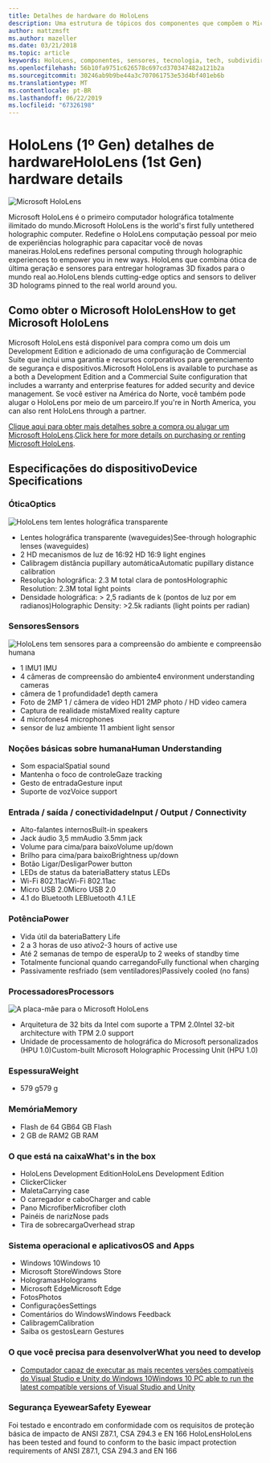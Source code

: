 ```yaml
---
title: Detalhes de hardware do HoloLens
description: Uma estrutura de tópicos dos componentes que compõem o Microsoft HoloLens, primeiro totalmente ilimitado holográfica computador do mundo executando o Windows.
author: mattzmsft
ms.author: mazeller
ms.date: 03/21/2018
ms.topic: article
keywords: HoloLens, componentes, sensores, tecnologia, tech, subdividir, desmontagem,
ms.openlocfilehash: 56b10fa9751c626578c697cd370347482a121b2a
ms.sourcegitcommit: 30246ab9b9be44a3c707061753e53d4bf401eb6b
ms.translationtype: MT
ms.contentlocale: pt-BR
ms.lasthandoff: 06/22/2019
ms.locfileid: "67326198"
---
```

# <a name="hololens-1st-gen-hardware-details"></a><span data-ttu-id="787b2-104">HoloLens (1º Gen) detalhes de hardware</span><span class="sxs-lookup"><span data-stu-id="787b2-104">HoloLens (1st Gen) hardware details</span></span>

![Microsoft HoloLens](images/see-through-400px.jpg)

<span data-ttu-id="787b2-106">Microsoft HoloLens é o primeiro computador holográfica totalmente ilimitado do mundo.</span><span class="sxs-lookup"><span data-stu-id="787b2-106">Microsoft HoloLens is the world's first fully untethered holographic computer.</span></span> <span data-ttu-id="787b2-107">Redefine o HoloLens computação pessoal por meio de experiências holographic para capacitar você de novas maneiras.</span><span class="sxs-lookup"><span data-stu-id="787b2-107">HoloLens redefines personal computing through holographic experiences to empower you in new ways.</span></span> <span data-ttu-id="787b2-108">HoloLens que combina ótica de última geração e sensores para entregar hologramas 3D fixados para o mundo real ao.</span><span class="sxs-lookup"><span data-stu-id="787b2-108">HoloLens blends cutting-edge optics and sensors to deliver 3D holograms pinned to the real world around you.</span></span>

## <a name="how-to-get-microsoft-hololens"></a><span data-ttu-id="787b2-109">Como obter o Microsoft HoloLens</span><span class="sxs-lookup"><span data-stu-id="787b2-109">How to get Microsoft HoloLens</span></span>

<span data-ttu-id="787b2-110">Microsoft HoloLens está disponível para compra como um dois um Development Edition e adicionado de uma configuração de Commercial Suite que inclui uma garantia e recursos corporativos para gerenciamento de segurança e dispositivos.</span><span class="sxs-lookup"><span data-stu-id="787b2-110">Microsoft HoloLens is available to purchase as a both a Development Edition and a Commercial Suite configuration that includes a warranty and enterprise features for added security and device management.</span></span> <span data-ttu-id="787b2-111">Se você estiver na América do Norte, você também pode alugar o HoloLens por meio de um parceiro.</span><span class="sxs-lookup"><span data-stu-id="787b2-111">If you're in North America, you can also rent HoloLens through a partner.</span></span>

<span data-ttu-id="787b2-112">[Clique aqui para obter mais detalhes sobre a compra ou alugar um Microsoft HoloLens](https://www.microsoft.com/hololens/buy).</span><span class="sxs-lookup"><span data-stu-id="787b2-112">[Click here for more details on purchasing or renting Microsoft HoloLens](https://www.microsoft.com/hololens/buy).</span></span>

## <a name="device-specifications"></a><span data-ttu-id="787b2-113">Especificações do dispositivo</span><span class="sxs-lookup"><span data-stu-id="787b2-113">Device Specifications</span></span>

### <a name="optics"></a><span data-ttu-id="787b2-114">Ótica</span><span class="sxs-lookup"><span data-stu-id="787b2-114">Optics</span></span>

![HoloLens tem lentes holográfica transparente](images/displays-400px.jpg)
* <span data-ttu-id="787b2-116">Lentes holográfica transparente (waveguides)</span><span class="sxs-lookup"><span data-stu-id="787b2-116">See-through holographic lenses (waveguides)</span></span>
* <span data-ttu-id="787b2-117">2 HD mecanismos de luz de 16:9</span><span class="sxs-lookup"><span data-stu-id="787b2-117">2 HD 16:9 light engines</span></span>
* <span data-ttu-id="787b2-118">Calibragem distância pupillary automática</span><span class="sxs-lookup"><span data-stu-id="787b2-118">Automatic pupillary distance calibration</span></span>
* <span data-ttu-id="787b2-119">Resolução holográfica: 2.3 M total clara de pontos</span><span class="sxs-lookup"><span data-stu-id="787b2-119">Holographic Resolution: 2.3M total light points</span></span>
* <span data-ttu-id="787b2-120">Densidade holográfica: > 2,5 radiants de k (pontos de luz por em radianos)</span><span class="sxs-lookup"><span data-stu-id="787b2-120">Holographic Density: >2.5k radiants (light points per radian)</span></span>

### <a name="sensors"></a><span data-ttu-id="787b2-121">Sensores</span><span class="sxs-lookup"><span data-stu-id="787b2-121">Sensors</span></span>

![HoloLens tem sensores para a compreensão do ambiente e compreensão humana](images/sensor-bar-400px.jpg)
* <span data-ttu-id="787b2-123">1 IMU</span><span class="sxs-lookup"><span data-stu-id="787b2-123">1 IMU</span></span>
* <span data-ttu-id="787b2-124">4 câmeras de compreensão do ambiente</span><span class="sxs-lookup"><span data-stu-id="787b2-124">4 environment understanding cameras</span></span>
* <span data-ttu-id="787b2-125">câmera de 1 profundidade</span><span class="sxs-lookup"><span data-stu-id="787b2-125">1 depth camera</span></span>
* <span data-ttu-id="787b2-126">Foto de 2MP 1 / câmera de vídeo HD</span><span class="sxs-lookup"><span data-stu-id="787b2-126">1 2MP photo / HD video camera</span></span>
* <span data-ttu-id="787b2-127">Captura de realidade mista</span><span class="sxs-lookup"><span data-stu-id="787b2-127">Mixed reality capture</span></span>
* <span data-ttu-id="787b2-128">4 microfones</span><span class="sxs-lookup"><span data-stu-id="787b2-128">4 microphones</span></span>
* <span data-ttu-id="787b2-129">sensor de luz ambiente 1</span><span class="sxs-lookup"><span data-stu-id="787b2-129">1 ambient light sensor</span></span>

### <a name="human-understanding"></a><span data-ttu-id="787b2-130">Noções básicas sobre humana</span><span class="sxs-lookup"><span data-stu-id="787b2-130">Human Understanding</span></span>
* <span data-ttu-id="787b2-131">Som espacial</span><span class="sxs-lookup"><span data-stu-id="787b2-131">Spatial sound</span></span>
* <span data-ttu-id="787b2-132">Mantenha o foco de controle</span><span class="sxs-lookup"><span data-stu-id="787b2-132">Gaze tracking</span></span>
* <span data-ttu-id="787b2-133">Gesto de entrada</span><span class="sxs-lookup"><span data-stu-id="787b2-133">Gesture input</span></span>
* <span data-ttu-id="787b2-134">Suporte de voz</span><span class="sxs-lookup"><span data-stu-id="787b2-134">Voice support</span></span>

### <a name="input--output--connectivity"></a><span data-ttu-id="787b2-135">Entrada / saída / conectividade</span><span class="sxs-lookup"><span data-stu-id="787b2-135">Input / Output / Connectivity</span></span>
* <span data-ttu-id="787b2-136">Alto-falantes internos</span><span class="sxs-lookup"><span data-stu-id="787b2-136">Built-in speakers</span></span>
* <span data-ttu-id="787b2-137">Jack áudio 3,5 mm</span><span class="sxs-lookup"><span data-stu-id="787b2-137">Audio 3.5mm jack</span></span>
* <span data-ttu-id="787b2-138">Volume para cima/para baixo</span><span class="sxs-lookup"><span data-stu-id="787b2-138">Volume up/down</span></span>
* <span data-ttu-id="787b2-139">Brilho para cima/para baixo</span><span class="sxs-lookup"><span data-stu-id="787b2-139">Brightness up/down</span></span>
* <span data-ttu-id="787b2-140">Botão Ligar/Desligar</span><span class="sxs-lookup"><span data-stu-id="787b2-140">Power button</span></span>
* <span data-ttu-id="787b2-141">LEDs de status da bateria</span><span class="sxs-lookup"><span data-stu-id="787b2-141">Battery status LEDs</span></span>
* <span data-ttu-id="787b2-142">Wi-Fi 802.11ac</span><span class="sxs-lookup"><span data-stu-id="787b2-142">Wi-Fi 802.11ac</span></span>
* <span data-ttu-id="787b2-143">Micro USB 2.0</span><span class="sxs-lookup"><span data-stu-id="787b2-143">Micro USB 2.0</span></span>
* <span data-ttu-id="787b2-144">4\.1 do Bluetooth LE</span><span class="sxs-lookup"><span data-stu-id="787b2-144">Bluetooth 4.1 LE</span></span>

### <a name="power"></a><span data-ttu-id="787b2-145">Potência</span><span class="sxs-lookup"><span data-stu-id="787b2-145">Power</span></span>
* <span data-ttu-id="787b2-146">Vida útil da bateria</span><span class="sxs-lookup"><span data-stu-id="787b2-146">Battery Life</span></span>
* <span data-ttu-id="787b2-147">2 a 3 horas de uso ativo</span><span class="sxs-lookup"><span data-stu-id="787b2-147">2-3 hours of active use</span></span>
* <span data-ttu-id="787b2-148">Até 2 semanas de tempo de espera</span><span class="sxs-lookup"><span data-stu-id="787b2-148">Up to 2 weeks of standby time</span></span>
* <span data-ttu-id="787b2-149">Totalmente funcional quando carregando</span><span class="sxs-lookup"><span data-stu-id="787b2-149">Fully functional when charging</span></span>
* <span data-ttu-id="787b2-150">Passivamente resfriado (sem ventiladores)</span><span class="sxs-lookup"><span data-stu-id="787b2-150">Passively cooled (no fans)</span></span>

### <a name="processors"></a><span data-ttu-id="787b2-151">Processadores</span><span class="sxs-lookup"><span data-stu-id="787b2-151">Processors</span></span>

![A placa-mãe para o Microsoft HoloLens](images/motherboard-400px.jpg)
* <span data-ttu-id="787b2-153">Arquitetura de 32 bits da Intel com suporte a TPM 2.0</span><span class="sxs-lookup"><span data-stu-id="787b2-153">Intel 32-bit architecture with TPM 2.0 support</span></span>
* <span data-ttu-id="787b2-154">Unidade de processamento de holográfica do Microsoft personalizados (HPU 1.0)</span><span class="sxs-lookup"><span data-stu-id="787b2-154">Custom-built Microsoft Holographic Processing Unit (HPU 1.0)</span></span>

### <a name="weight"></a><span data-ttu-id="787b2-155">Espessura</span><span class="sxs-lookup"><span data-stu-id="787b2-155">Weight</span></span>
* <span data-ttu-id="787b2-156">579 g</span><span class="sxs-lookup"><span data-stu-id="787b2-156">579 g</span></span>

### <a name="memory"></a><span data-ttu-id="787b2-157">Memória</span><span class="sxs-lookup"><span data-stu-id="787b2-157">Memory</span></span>
* <span data-ttu-id="787b2-158">Flash de 64 GB</span><span class="sxs-lookup"><span data-stu-id="787b2-158">64 GB Flash</span></span>
* <span data-ttu-id="787b2-159">2 GB de RAM</span><span class="sxs-lookup"><span data-stu-id="787b2-159">2 GB RAM</span></span>

### <a name="whats-in-the-box"></a><span data-ttu-id="787b2-160">O que está na caixa</span><span class="sxs-lookup"><span data-stu-id="787b2-160">What's in the box</span></span>
* <span data-ttu-id="787b2-161">HoloLens Development Edition</span><span class="sxs-lookup"><span data-stu-id="787b2-161">HoloLens Development Edition</span></span>
* <span data-ttu-id="787b2-162">Clicker</span><span class="sxs-lookup"><span data-stu-id="787b2-162">Clicker</span></span>
* <span data-ttu-id="787b2-163">Maleta</span><span class="sxs-lookup"><span data-stu-id="787b2-163">Carrying case</span></span>
* <span data-ttu-id="787b2-164">O carregador e cabo</span><span class="sxs-lookup"><span data-stu-id="787b2-164">Charger and cable</span></span>
* <span data-ttu-id="787b2-165">Pano Microfiber</span><span class="sxs-lookup"><span data-stu-id="787b2-165">Microfiber cloth</span></span>
* <span data-ttu-id="787b2-166">Painéis de nariz</span><span class="sxs-lookup"><span data-stu-id="787b2-166">Nose pads</span></span>
* <span data-ttu-id="787b2-167">Tira de sobrecarga</span><span class="sxs-lookup"><span data-stu-id="787b2-167">Overhead strap</span></span>

### <a name="os-and-apps"></a><span data-ttu-id="787b2-168">Sistema operacional e aplicativos</span><span class="sxs-lookup"><span data-stu-id="787b2-168">OS and Apps</span></span>
* <span data-ttu-id="787b2-169">Windows 10</span><span class="sxs-lookup"><span data-stu-id="787b2-169">Windows 10</span></span>
* <span data-ttu-id="787b2-170">Microsoft Store</span><span class="sxs-lookup"><span data-stu-id="787b2-170">Windows Store</span></span>
* <span data-ttu-id="787b2-171">Hologramas</span><span class="sxs-lookup"><span data-stu-id="787b2-171">Holograms</span></span>
* <span data-ttu-id="787b2-172">Microsoft Edge</span><span class="sxs-lookup"><span data-stu-id="787b2-172">Microsoft Edge</span></span>
* <span data-ttu-id="787b2-173">Fotos</span><span class="sxs-lookup"><span data-stu-id="787b2-173">Photos</span></span>
* <span data-ttu-id="787b2-174">Configurações</span><span class="sxs-lookup"><span data-stu-id="787b2-174">Settings</span></span>
* <span data-ttu-id="787b2-175">Comentários do Windows</span><span class="sxs-lookup"><span data-stu-id="787b2-175">Windows Feedback</span></span>
* <span data-ttu-id="787b2-176">Calibragem</span><span class="sxs-lookup"><span data-stu-id="787b2-176">Calibration</span></span>
* <span data-ttu-id="787b2-177">Saiba os gestos</span><span class="sxs-lookup"><span data-stu-id="787b2-177">Learn Gestures</span></span>

### <a name="what-you-need-to-develop"></a><span data-ttu-id="787b2-178">O que você precisa para desenvolver</span><span class="sxs-lookup"><span data-stu-id="787b2-178">What you need to develop</span></span>
* [<span data-ttu-id="787b2-179">Computador capaz de executar as mais recentes versões compatíveis do Visual Studio e Unity do Windows 10</span><span class="sxs-lookup"><span data-stu-id="787b2-179">Windows 10 PC able to run the latest compatible versions of Visual Studio and Unity</span></span>](install-the-tools.md)

### <a name="safety-eyewear"></a><span data-ttu-id="787b2-180">Segurança Eyewear</span><span class="sxs-lookup"><span data-stu-id="787b2-180">Safety Eyewear</span></span>

<span data-ttu-id="787b2-181">Foi testado e encontrado em conformidade com os requisitos de proteção básica de impacto de ANSI Z87.1, CSA Z94.3 e EN 166 HoloLens</span><span class="sxs-lookup"><span data-stu-id="787b2-181">HoloLens has been tested and found to conform to the basic impact protection requirements of ANSI Z87.1, CSA Z94.3 and EN 166</span></span>
